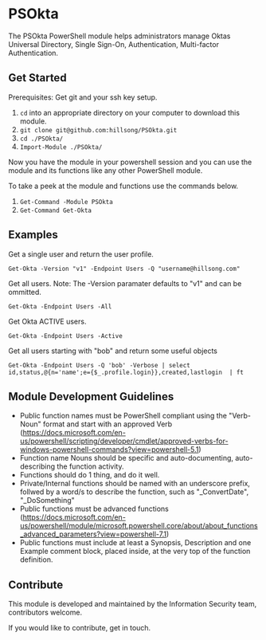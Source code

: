 # PSOkta

The PSOkta PowerShell module helps administrators manage Oktas Universal Directory, Single Sign-On, Authentication, Multi-factor Authentication.
## Get Started

Prerequisites: Get git and your ssh key setup.

1. `cd` into an appropriate directory on your computer to download this module.
2. `git clone git@github.com:hillsong/PSOkta.git`
3. `cd ./PSOkta/`
4. `Import-Module ./PSOkta/`

Now you have the module in your powershell session and you can use the module and its functions like any other PowerShell module.

To take a peek at the module and functions use the commands below.
1. `Get-Command -Module PSOkta`
1. `Get-Command Get-Okta`

## Examples

Get a single user and return the user profile.

`Get-Okta -Version "v1" -Endpoint Users -Q "username@hillsong.com"`

Get all users. Note: The -Version paramater defaults to "v1" and can be ommitted.

`Get-Okta -Endpoint Users -All`

Get Okta ACTIVE users. 

`Get-Okta -Endpoint Users -Active`

Get all users starting with "bob" and return some useful objects

`Get-Okta -Endpoint Users -Q 'bob' -Verbose | select id,status,@{n='name';e={$_.profile.login}},created,lastlogin  | ft`

## Module Development Guidelines
* Public function names must be PowerShell compliant using the "Verb-Noun" format and start with an approved Verb (https://docs.microsoft.com/en-us/powershell/scripting/developer/cmdlet/approved-verbs-for-windows-powershell-commands?view=powershell-5.1)
* Function name Nouns should be specific and auto-documenting, auto-describing the function activity.
* Functions should do 1 thing, and do it well.
* Private/Internal functions should be named with an underscore prefix, follwed by a word/s to describe the function, such as "_ConvertDate", "_DoSomething"
* Public functions must be advanced functions (https://docs.microsoft.com/en-us/powershell/module/microsoft.powershell.core/about/about_functions_advanced_parameters?view=powershell-7.1)
* Public functions must include at least a Synopsis, Description and one Example comment block, placed inside, at the very top of the function definition.

## Contribute
This module is developed and maintained by the Information Security team, contributors welcome.

If you would like to contribute, get in touch.


